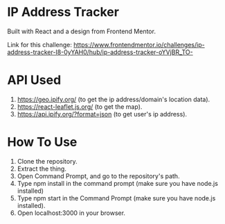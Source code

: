 # IP Address Tracker
Built with React and a design from Frontend Mentor.

Link for this challenge:
https://www.frontendmentor.io/challenges/ip-address-tracker-I8-0yYAH0/hub/ip-address-tracker-oYVjBR_TO-

# API Used
1. https://geo.ipify.org/ (to get the ip address/domain's location data).
2. https://react-leaflet.js.org/ (to get the map).
3. https://api.ipify.org/?format=json (to get user's ip address).

# How To Use
1. Clone the repository.
2. Extract the thing.
3. Open Command Prompt, and go to the repository's path.
4. Type npm install in the command prompt (make sure you have node.js installed)
5. Type npm start in the Command Prompt (make sure you have node.js installed).
6. Open localhost:3000 in your browser.

